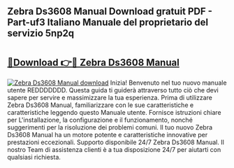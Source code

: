 ## Zebra Ds3608 Manual Download gratuit PDF - Part-uf3 Italiano Manuale del proprietario del servizio 5np2q

# <h2><a href="http://dfg5in.blite.top/?on=Zebra+Ds3608+Manual">🔗Download 👉🔴 Zebra Ds3608 Manual</a></h2>

[![Zebra Ds3608 Manual download](https://i.imgur.com/lujVjoI.png)](http://dfg5in.blite.top/?on=Zebra+Ds3608+Manual)
Inizia! Benvenuto nel tuo nuovo manuale utente REDDDDDDD. Questa guida ti guiderà attraverso tutto ciò che devi sapere per servire e massimizzare la tua esperienza. Prima di utilizzare Zebra Ds3608 Manual, familiarizzare con le sue caratteristiche e caratteristiche leggendo questo Manuale utente. Fornisce istruzioni chiare per L'installazione, la configurazione e il funzionamento, nonché suggerimenti per la risoluzione dei problemi comuni. Il tuo nuovo Zebra Ds3608 Manual ha un motore potente e caratteristiche innovative per prestazioni eccezionali. Supporto disponibile 24/7 Zebra Ds3608 Manual. Il nostro Team di assistenza clienti è a tua disposizione 24/7 per aiutarti con qualsiasi richiesta.
